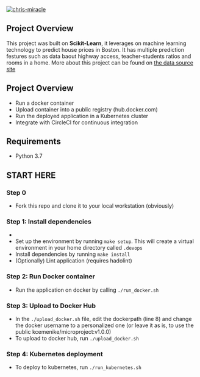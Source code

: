 [![chris-miracle](https://circleci.com/gh/chris-miracle/ml-operation-devOps.svg?style=svg)](https://app.circleci.com/pipelines/github/chris-miracle/ml-operation-devOps
)

## Project Overview

This project was built on **Scikit-Learn**, it leverages on machine learning technology to predict house prices in Boston. It has multiple prediction festures such as data baout highway access, teacher-students ratios and rooms in a home. More about this project can be found on [the data source site](https://www.kaggle.com/c/boston-housing)

## Project Overview

- Run a docker container
- Upload container into a public registry (hub.docker.com)
- Run the deployed application in a Kubernetes cluster
- Integrate with CircleCI for continuous integration

## Requirements
 - Python 3.7

## START HERE

### Step 0
- Fork this repo and clone it to your local workstation (obviously)

### Step 1: Install dependencies
- 
- Set up the environment by running `make setup`. This will create a virtual environment in your home directory called `.devops`
- Install dependencies by running `make install`
- (Optionally) Lint application (requires hadolint)

### Step 2: Run Docker container
- Run the application on docker by calling `./run_docker.sh`

### Step 3: Upload to Docker Hub
- In the `./upload_docker.sh` file, edit the dockerpath (line 8) and change the docker username to a personalized one (or leave it as is, to use the public kcemenike/microproject:v1.0.0)
- To upload to docker hub, run `./upload_docker.sh`

### Step 4: Kubernetes deployment
- To deploy to kubernetes, run `./run_kubernetes.sh`
